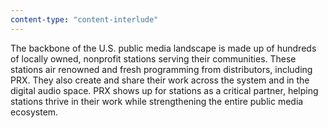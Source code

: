 ```yaml
---
content-type: "content-interlude"
---
```


The backbone of the U.S. public media landscape is made up of hundreds of locally owned, nonprofit stations serving their communities. These stations air renowned and fresh programming from distributors, including PRX. They also create and share their work across the system and in the digital audio space. PRX shows up for stations as a critical partner, helping stations thrive in their work while strengthening the entire public media ecosystem.
